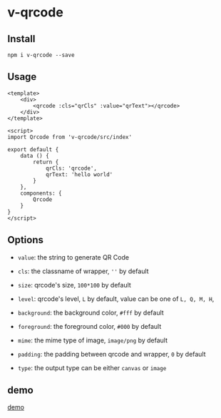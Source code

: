 # v-qrcode

## Install

    npm i v-qrcode --save

## Usage

    <template>
        <div>
            <qrcode :cls="qrCls" :value="qrText"></qrcode>
        </div>
    </template>

    <script>
    import Qrcode from 'v-qrcode/src/index'

    export default {
        data () {
            return {
                qrCls: 'qrcode',
                qrText: 'hello world'
            }
        },
        components: {
            Qrcode
        }
    }
    </script>

## Options

- `value`: the string to generate QR Code

- `cls`: the classname of wrapper, `''` by default

- `size`:  qrcode's size, `100*100` by default

- `level`: qrcode's level, `L` by default, value can be one of `L, Q, M, H`,

- `background`: the background color, `#fff` by default

- `foreground`: the foreground color, `#000` by default

- `mime`: the mime type of image, `image/png` by default

- `padding`: the padding between qrcode and wrapper, `0` by default

- `type`: the output type can be either `canvas` or `image`

## demo

[demo](https://atwxp.github.io/v-qrcode/dist)
